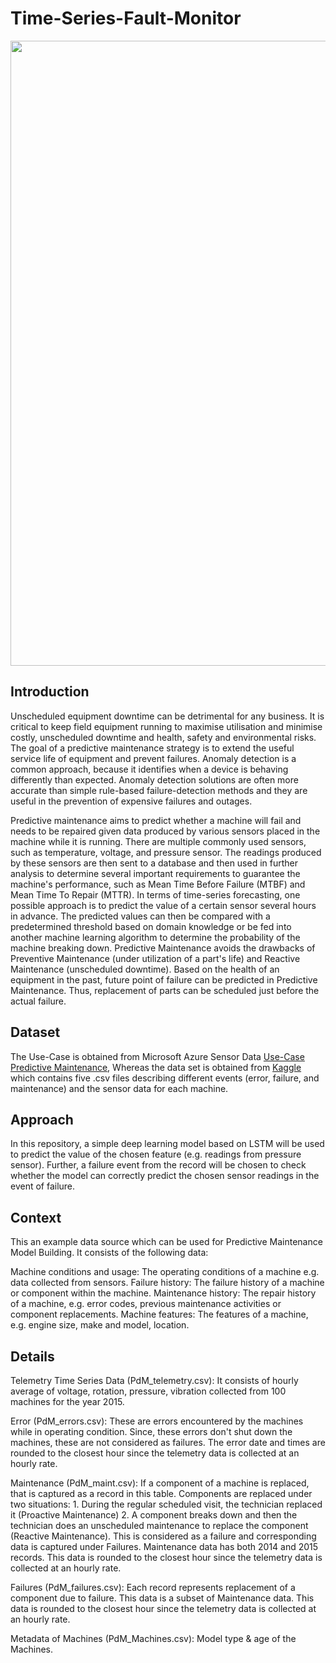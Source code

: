 # Time-Series-Fault-Monitor

<img src="https://docs.microsoft.com/en-us/azure/architecture/industries/manufacturing/images/predictive-maintenance-solution/model.png" width="1000"/>

## Introduction
Unscheduled equipment downtime can be detrimental for any business. It is critical to keep field equipment running to maximise utilisation and minimise costly, unscheduled downtime and health, safety and environmental risks. The goal of a predictive maintenance strategy is to extend the useful service life of equipment and prevent failures. Anomaly detection is a common approach, because it identifies when a device is behaving differently than expected. Anomaly detection solutions are often more accurate than simple rule-based failure-detection methods and they are useful in the prevention of expensive failures and outages.

Predictive maintenance aims to predict whether a machine will fail and needs to be repaired given data produced by various sensors placed in the machine while it is running. There are multiple commonly used sensors, such as temperature, voltage, and pressure sensor. The readings produced by these sensors are then sent to a database and then used in further analysis to determine several important requirements to guarantee the machine's performance, such as Mean Time Before Failure (MTBF) and Mean Time To Repair (MTTR). In terms of time-series forecasting, one possible approach is to predict the value of a certain sensor several hours in advance. The predicted values can then be compared with a predetermined threshold based on domain knowledge or be fed into another machine learning algorithm to determine the probability of the machine breaking down. Predictive Maintenance avoids the drawbacks of Preventive Maintenance (under utilization of a part's life) and Reactive Maintenance (unscheduled downtime). Based on the health of an equipment in the past, future point of failure can be predicted in Predictive Maintenance. Thus, replacement of parts can be scheduled just before the actual failure.

## Dataset
The Use-Case is obtained from Microsoft Azure Sensor Data <a href="https://azure.microsoft.com/en-in/use-cases/predictive-maintenance/" target="_blank">Use-Case Predictive Maintenance</a>, Whereas the data set is obtained from <a href="https://www.kaggle.com/datasets/arnabbiswas1/microsoft-azure-predictive-maintenance" target="_blank">Kaggle</a> which contains five .csv files describing different events (error, failure, and maintenance) and the sensor data for each machine.

## Approach
In this repository, a simple deep learning model based on LSTM will be used to predict the value of the chosen feature (e.g. readings from pressure sensor). Further, a failure event from the record will be chosen to check whether the model can correctly predict the chosen sensor readings in the event of failure.

## Context
This an example data source which can be used for Predictive Maintenance Model Building. It consists of the following data:

Machine conditions and usage: The operating conditions of a machine e.g. data collected from sensors.
Failure history: The failure history of a machine or component within the machine.
Maintenance history: The repair history of a machine, e.g. error codes, previous maintenance activities or component replacements.
Machine features: The features of a machine, e.g. engine size, make and model, location.

## Details
Telemetry Time Series Data (PdM_telemetry.csv): It consists of hourly average of voltage, rotation, pressure, vibration collected from 100 machines for the year 2015.

Error (PdM_errors.csv): These are errors encountered by the machines while in operating condition. Since, these errors don't shut down the machines, these are not considered as failures. The error date and times are rounded to the closest hour since the telemetry data is collected at an hourly rate.

Maintenance (PdM_maint.csv): If a component of a machine is replaced, that is captured as a record in this table. Components are replaced under two situations: 1. During the regular scheduled visit, the technician replaced it (Proactive Maintenance) 2. A component breaks down and then the technician does an unscheduled maintenance to replace the component (Reactive Maintenance). This is considered as a failure and corresponding data is captured under Failures. Maintenance data has both 2014 and 2015 records. This data is rounded to the closest hour since the telemetry data is collected at an hourly rate.

Failures (PdM_failures.csv): Each record represents replacement of a component due to failure. This data is a subset of Maintenance data. This data is rounded to the closest hour since the telemetry data is collected at an hourly rate.

Metadata of Machines (PdM_Machines.csv): Model type & age of the Machines.
